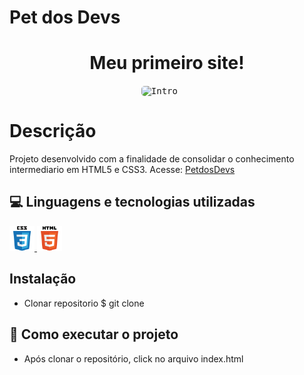 # Pet dos Devs

<h1 align="center">
Meu primeiro site!
</h1>

<p align="center">
  <kbd>
    <img width="650" style="border-radius: 5px" height="490" src="https://media.giphy.com/media/u3sQcV4W3emfPzEvyB/source.gif" alt="Intro">
  </kbd>
  &nbsp;&nbsp;&nbsp;&nbsp;
  <kbd>
  </p>

# Descrição
Projeto desenvolvido com a finalidade de consolidar o conhecimento intermediario em HTML5 e CSS3.
Acesse: <a href="https://www.petdosdevs.netlify.com" target="_blank"> PetdosDevs </a>

## 💻 Linguagens e tecnologias utilizadas
<p align="left"> <a href="https://www.w3schools.com/css/" target="_blank"> <img src="https://raw.githubusercontent.com/devicons/devicon/master/icons/css3/css3-original-wordmark.svg" alt="css3" width="40" height="40"/> </a> <a href="https://www.w3.org/html/" target="_blank"> <img src="https://raw.githubusercontent.com/devicons/devicon/master/icons/html5/html5-original-wordmark.svg" alt="html5" width="40" height="40"/> </a> </p>

  
## Instalação
    
  - Clonar repositorio
  $ git clone

## 🏃 Como executar o projeto

  - Após clonar o repositório, click no arquivo index.html

